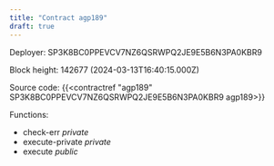```yaml
---
title: "Contract agp189"
draft: true
---
```

Deployer: SP3K8BC0PPEVCV7NZ6QSRWPQ2JE9E5B6N3PA0KBR9


 



Block height: 142677 (2024-03-13T16:40:15.000Z)

Source code: {{<contractref "agp189" SP3K8BC0PPEVCV7NZ6QSRWPQ2JE9E5B6N3PA0KBR9 agp189>}}

Functions:

* check-err _private_
* execute-private _private_
* execute _public_
